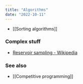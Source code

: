 ```yaml
---
title: "Algorithms"
date: "2022-10-11"
---
```


- [[Sorting algorithms]]

### Complex stuff
- [Reservoir sampling - Wikipedia](https://en.wikipedia.org/wiki/Reservoir_sampling)

### See also
- [[Competitive programming]]